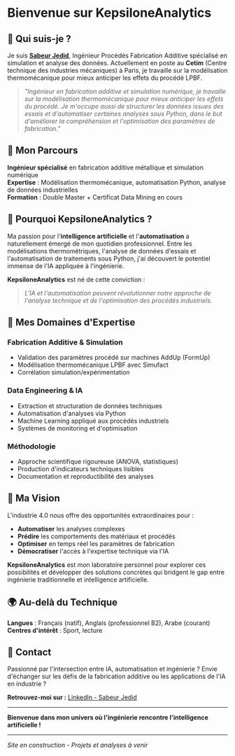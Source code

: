 # Bienvenue sur KepsiloneAnalytics

## 👋 Qui suis-je ?

Je suis **[Sabeur Jedid](https://www.linkedin.com/in/jedid-sabeur/)**, Ingénieur Procédés Fabrication Additive spécialisé en simulation et analyse des données. Actuellement en poste au **Cetim** (Centre technique des industries mécaniques) à Paris, je travaille sur la modélisation thermomécanique pour mieux anticiper les effets du procédé LPBF.

> *"Ingénieur en fabrication additive et simulation numérique, je travaille sur la modélisation thermomécanique pour mieux anticiper les effets du procédé. Je m'occupe aussi de structurer les données issues des essais et d'automatiser certaines analyses sous Python, dans le but d'améliorer la compréhension et l'optimisation des paramètres de fabrication."*

## 🎯 Mon Parcours

**Ingénieur spécialisé** en fabrication additive métallique et simulation numérique  
**Expertise** : Modélisation thermomécanique, automatisation Python, analyse de données industrielles  
**Formation** : Double Master + Certificat Data Mining en cours



## 🚀 Pourquoi KepsiloneAnalytics ?

Ma passion pour l'**intelligence artificielle** et l'**automatisation** a naturellement émergé de mon quotidien professionnel. Entre les modélisations thermométriques, l'analyse de données d'essais et l'automatisation de traitements sous Python, j'ai découvert le potentiel immense de l'IA appliquée à l'ingénierie.

**KepsiloneAnalytics** est né de cette conviction : 

> *L'IA et l'automatisation peuvent révolutionner notre approche de l'analyse technique et de l'optimisation des procédés industriels.*

## 🧠 Mes Domaines d'Expertise

### Fabrication Additive & Simulation
- Validation des paramètres procédé sur machines AddUp (FormUp)
- Modélisation thermomécanique LPBF avec Simufact
- Corrélation simulation/expérimentation

### Data Engineering & IA
- Extraction et structuration de données techniques
- Automatisation d'analyses via Python
- Machine Learning appliqué aux procédés industriels
- Systèmes de monitoring et d'optimisation

### Méthodologie
- Approche scientifique rigoureuse (ANOVA, statistiques)
- Production d'indicateurs techniques lisibles
- Documentation et reproductibilité des analyses

## 🎯 Ma Vision

L'industrie 4.0 nous offre des opportunités extraordinaires pour :
- **Automatiser** les analyses complexes
- **Prédire** les comportements des matériaux et procédés
- **Optimiser** en temps réel les paramètres de fabrication
- **Démocratiser** l'accès à l'expertise technique via l'IA

**KepsiloneAnalytics** est mon laboratoire personnel pour explorer ces possibilités et développer des solutions concrètes qui bridgent le gap entre ingénierie traditionnelle et intelligence artificielle.

## 🌍 Au-delà du Technique

**Langues** : Français (natif), Anglais (professionnel B2), Arabe (courant)  
**Centres d'intérêt** : Sport, lecture

## 🤝 Contact

Passionné par l'intersection entre IA, automatisation et ingénierie ? Envie d'échanger sur les défis de la fabrication additive ou les applications de l'IA en industrie ?

**Retrouvez-moi sur :** [LinkedIn - Sabeur Jedid](https://www.linkedin.com/in/jedid-sabeur/)  


---

**Bienvenue dans mon univers où l'ingénierie rencontre l'intelligence artificielle !**

---

*Site en construction - Projets et analyses à venir*